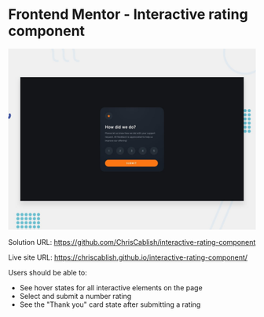 # Frontend Mentor - Interactive rating component

![Design preview for the Interactive rating component coding challenge](./design/desktop-preview.jpg)

Solution URL: https://github.com/ChrisCablish/interactive-rating-component

Live site URL: https://chriscablish.github.io/interactive-rating-component/

Users should be able to:

- See hover states for all interactive elements on the page
- Select and submit a number rating
- See the "Thank you" card state after submitting a rating
